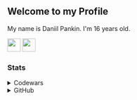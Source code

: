 ## Welcome to my Profile
My name is Daniil Pankin. I'm 16 years old.

<div>
  <a href="https://www.python.org"><img src="https://www.svgrepo.com/show/452091/python.svg" width="30" /></a>
  <a href="https://code.visualstudio.com"><img src="https://cdn.jsdelivr.net/gh/devicons/devicon/icons/vscode/vscode-original.svg" width="30" /></a>
</div>


### Stats
<details>
  <summary>Codewars</summary>
  <a href="https://www.codewars.com/users/pankin"><img src="https://www.codewars.com/users/pankin/badges/large" alt="Codewars Stats"/></a><br>
</details>

<details>
  <summary>GitHub</summary>
  <a href="https://github.com/pankin21"><img src="https://github-readme-stats.vercel.app/api?username=pankin21&show_icons=true&count_private=true&include_all_commits=true&theme=dark" alt="GitHub Stats"/></a>
</details>
